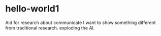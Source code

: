 # hello-world1
Aid for research about communicate
I want to show something different from traditional research.
exploding the AI.
